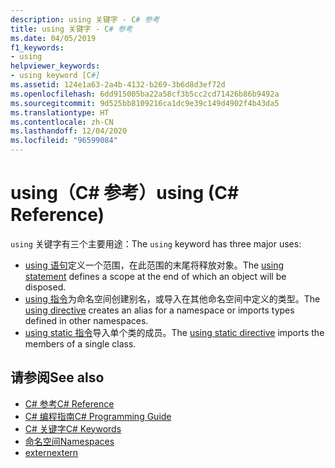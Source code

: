 ```yaml
---
description: using 关键字 - C# 参考
title: using 关键字 - C# 参考
ms.date: 04/05/2019
f1_keywords:
- using
helpviewer_keywords:
- using keyword [C#]
ms.assetid: 124e1a63-2a4b-4132-b269-3b6d8d3ef72d
ms.openlocfilehash: 6dd915005ba22a58cf3b5cc2cd71426b86b9492a
ms.sourcegitcommit: 9d525bb8109216ca1dc9e39c149d4902f4b43da5
ms.translationtype: HT
ms.contentlocale: zh-CN
ms.lasthandoff: 12/04/2020
ms.locfileid: "96599084"
---
```

# <a name="using-c-reference"></a><span data-ttu-id="13059-103">using（C# 参考）</span><span class="sxs-lookup"><span data-stu-id="13059-103">using (C# Reference)</span></span>

<span data-ttu-id="13059-104">`using` 关键字有三个主要用途：</span><span class="sxs-lookup"><span data-stu-id="13059-104">The `using` keyword has three major uses:</span></span>

- <span data-ttu-id="13059-105">[using 语句](using-statement.md)定义一个范围，在此范围的末尾将释放对象。</span><span class="sxs-lookup"><span data-stu-id="13059-105">The [using statement](using-statement.md) defines a scope at the end of which an object will be disposed.</span></span>
- <span data-ttu-id="13059-106">[using 指令](using-directive.md)为命名空间创建别名，或导入在其他命名空间中定义的类型。</span><span class="sxs-lookup"><span data-stu-id="13059-106">The [using directive](using-directive.md) creates an alias for a namespace or imports types defined in other namespaces.</span></span>
- <span data-ttu-id="13059-107">[using static 指令](using-static.md)导入单个类的成员。</span><span class="sxs-lookup"><span data-stu-id="13059-107">The [using static directive](using-static.md) imports the members of a single class.</span></span>

## <a name="see-also"></a><span data-ttu-id="13059-108">请参阅</span><span class="sxs-lookup"><span data-stu-id="13059-108">See also</span></span>

- [<span data-ttu-id="13059-109">C# 参考</span><span class="sxs-lookup"><span data-stu-id="13059-109">C# Reference</span></span>](../index.md)
- [<span data-ttu-id="13059-110">C# 编程指南</span><span class="sxs-lookup"><span data-stu-id="13059-110">C# Programming Guide</span></span>](../../programming-guide/index.md)
- [<span data-ttu-id="13059-111">C# 关键字</span><span class="sxs-lookup"><span data-stu-id="13059-111">C# Keywords</span></span>](index.md)
- [<span data-ttu-id="13059-112">命名空间</span><span class="sxs-lookup"><span data-stu-id="13059-112">Namespaces</span></span>](../../programming-guide/namespaces/index.md)
- [<span data-ttu-id="13059-113">extern</span><span class="sxs-lookup"><span data-stu-id="13059-113">extern</span></span>](extern.md)
